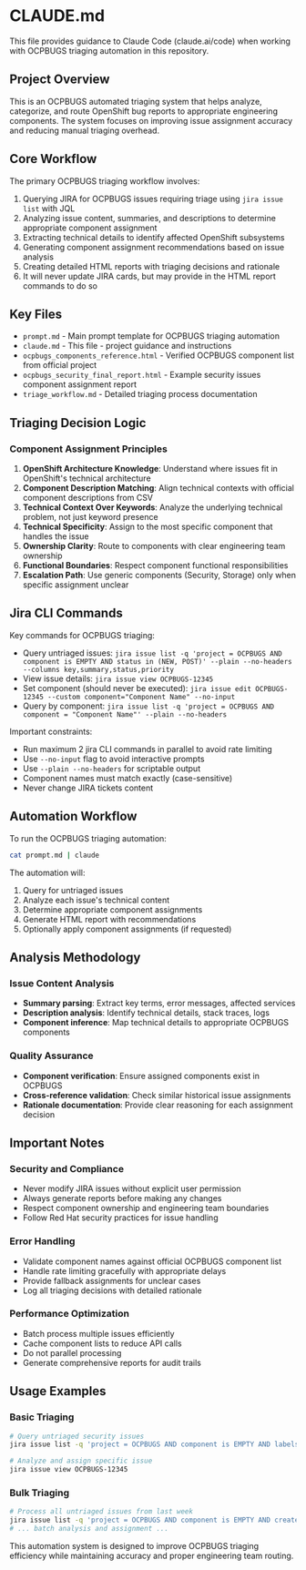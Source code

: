 # CLAUDE.md

This file provides guidance to Claude Code (claude.ai/code) when working with OCPBUGS triaging automation in this repository.

## Project Overview

This is an OCPBUGS automated triaging system that helps analyze, categorize, and route OpenShift bug reports to appropriate engineering components. The system focuses on improving issue assignment accuracy and reducing manual triaging overhead.

## Core Workflow

The primary OCPBUGS triaging workflow involves:
1. Querying JIRA for OCPBUGS issues requiring triage using `jira issue list` with JQL
2. Analyzing issue content, summaries, and descriptions to determine appropriate component assignment
3. Extracting technical details to identify affected OpenShift subsystems
4. Generating component assignment recommendations based on issue analysis
5. Creating detailed HTML reports with triaging decisions and rationale
6. It will never update JIRA cards, but may provide in the HTML report commands to do so

## Key Files

- `prompt.md` - Main prompt template for OCPBUGS triaging automation
- `claude.md` - This file - project guidance and instructions
- `ocpbugs_components_reference.html` - Verified OCPBUGS component list from official project
- `ocpbugs_security_final_report.html` - Example security issues component assignment report
- `triage_workflow.md` - Detailed triaging process documentation

## Triaging Decision Logic

### Component Assignment Principles
1. **OpenShift Architecture Knowledge**: Understand where issues fit in OpenShift's technical architecture
2. **Component Description Matching**: Align technical contexts with official component descriptions from CSV
3. **Technical Context Over Keywords**: Analyze the underlying technical problem, not just keyword presence
4. **Technical Specificity**: Assign to the most specific component that handles the issue
5. **Ownership Clarity**: Route to components with clear engineering team ownership
6. **Functional Boundaries**: Respect component functional responsibilities
7. **Escalation Path**: Use generic components (Security, Storage) only when specific assignment unclear


## Jira CLI Commands

Key commands for OCPBUGS triaging:
- Query untriaged issues: `jira issue list -q 'project = OCPBUGS AND component is EMPTY AND status in (NEW, POST)' --plain --no-headers --columns key,summary,status,priority`
- View issue details: `jira issue view OCPBUGS-12345`
- Set component (should never be executed): `jira issue edit OCPBUGS-12345 --custom component="Component Name" --no-input`
- Query by component: `jira issue list -q 'project = OCPBUGS AND component = "Component Name"' --plain --no-headers`

Important constraints:
- Run maximum 2 jira CLI commands in parallel to avoid rate limiting
- Use `--no-input` flag to avoid interactive prompts
- Use `--plain --no-headers` for scriptable output
- Component names must match exactly (case-sensitive)
- Never change JIRA tickets content

## Automation Workflow

To run the OCPBUGS triaging automation:
```bash
cat prompt.md | claude
```

The automation will:
1. Query for untriaged issues
2. Analyze each issue's technical content
3. Determine appropriate component assignments
4. Generate HTML report with recommendations
5. Optionally apply component assignments (if requested)

## Analysis Methodology

### Issue Content Analysis
- **Summary parsing**: Extract key terms, error messages, affected services
- **Description analysis**: Identify technical details, stack traces, logs
- **Component inference**: Map technical details to appropriate OCPBUGS components

### Quality Assurance
- **Component verification**: Ensure assigned components exist in OCPBUGS
- **Cross-reference validation**: Check similar historical issue assignments
- **Rationale documentation**: Provide clear reasoning for each assignment decision

## Important Notes

### Security and Compliance
- Never modify JIRA issues without explicit user permission
- Always generate reports before making any changes
- Respect component ownership and engineering team boundaries
- Follow Red Hat security practices for issue handling

### Error Handling
- Validate component names against official OCPBUGS component list
- Handle rate limiting gracefully with appropriate delays
- Provide fallback assignments for unclear cases
- Log all triaging decisions with detailed rationale

### Performance Optimization
- Batch process multiple issues efficiently
- Cache component lists to reduce API calls
- Do not parallel processing
- Generate comprehensive reports for audit trails

## Usage Examples

### Basic Triaging
```bash
# Query untriaged security issues
jira issue list -q 'project = OCPBUGS AND component is EMPTY AND labels in (Security)'

# Analyze and assign specific issue
jira issue view OCPBUGS-12345
```

### Bulk Triaging
```bash
# Process all untriaged issues from last week
jira issue list -q 'project = OCPBUGS AND component is EMPTY AND created >= -7d'
# ... batch analysis and assignment ...
```

This automation system is designed to improve OCPBUGS triaging efficiency while maintaining accuracy and proper engineering team routing.